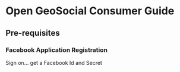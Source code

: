 # Open GeoSocial Consumer Guide

## Pre-requisites

### Facebook Application Registration

  Sign on... get a Facebook Id and Secret


  

